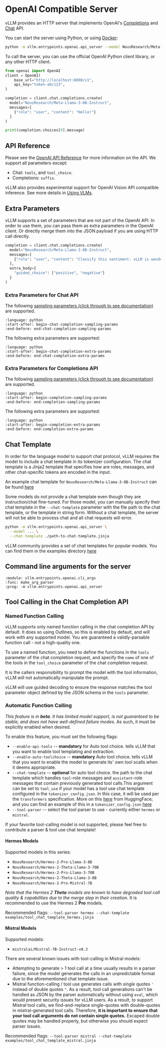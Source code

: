 # OpenAI Compatible Server

vLLM provides an HTTP server that implements OpenAI's [Completions](https://platform.openai.com/docs/api-reference/completions) and [Chat](https://platform.openai.com/docs/api-reference/chat) API.

You can start the server using Python, or using [Docker](deploying_with_docker.rst):
```bash
python -m vllm.entrypoints.openai.api_server --model NousResearch/Meta-Llama-3-8B-Instruct --dtype auto --api-key token-abc123
```

To call the server, you can use the official OpenAI Python client library, or any other HTTP client.
```python
from openai import OpenAI
client = OpenAI(
    base_url="http://localhost:8000/v1",
    api_key="token-abc123",
)

completion = client.chat.completions.create(
  model="NousResearch/Meta-Llama-3-8B-Instruct",
  messages=[
    {"role": "user", "content": "Hello!"}
  ]
)

print(completion.choices[0].message)
```

## API Reference
Please see the [OpenAI API Reference](https://platform.openai.com/docs/api-reference) for more information on the API. We support all parameters except:
- Chat: `tools`, and `tool_choice`.
- Completions: `suffix`.

vLLM also provides experimental support for OpenAI Vision API compatible inference. See more details in [Using VLMs](../models/vlm.rst).

## Extra Parameters
vLLM supports a set of parameters that are not part of the OpenAI API.
In order to use them, you can pass them as extra parameters in the OpenAI client.
Or directly merge them into the JSON payload if you are using HTTP call directly.

```python
completion = client.chat.completions.create(
  model="NousResearch/Meta-Llama-3-8B-Instruct",
  messages=[
    {"role": "user", "content": "Classify this sentiment: vLLM is wonderful!"}
  ],
  extra_body={
    "guided_choice": ["positive", "negative"]
  }
)
```

### Extra Parameters for Chat API
The following [sampling parameters (click through to see documentation)](../dev/sampling_params.rst) are supported.

```{literalinclude} ../../../vllm/entrypoints/openai/protocol.py
:language: python
:start-after: begin-chat-completion-sampling-params
:end-before: end-chat-completion-sampling-params
```

The following extra parameters are supported:

```{literalinclude} ../../../vllm/entrypoints/openai/protocol.py
:language: python
:start-after: begin-chat-completion-extra-params
:end-before: end-chat-completion-extra-params
```

### Extra Parameters for Completions API
The following [sampling parameters (click through to see documentation)](../dev/sampling_params.rst) are supported.

```{literalinclude} ../../../vllm/entrypoints/openai/protocol.py
:language: python
:start-after: begin-completion-sampling-params
:end-before: end-completion-sampling-params
```

The following extra parameters are supported:

```{literalinclude} ../../../vllm/entrypoints/openai/protocol.py
:language: python
:start-after: begin-completion-extra-params
:end-before: end-completion-extra-params
```

## Chat Template

In order for the language model to support chat protocol, vLLM requires the model to include
a chat template in its tokenizer configuration. The chat template is a Jinja2 template that
specifies how are roles, messages, and other chat-specific tokens are encoded in the input.

An example chat template for `NousResearch/Meta-Llama-3-8B-Instruct` can be found [here](https://github.com/meta-llama/llama3?tab=readme-ov-file#instruction-tuned-models)

Some models do not provide a chat template even though they are instruction/chat fine-tuned. For those model,
you can manually specify their chat template in the `--chat-template` parameter with the file path to the chat
template, or the template in string form. Without a chat template, the server will not be able to process chat
and all chat requests will error.

```bash
python -m vllm.entrypoints.openai.api_server \
  --model ... \
  --chat-template ./path-to-chat-template.jinja
```

vLLM community provides a set of chat templates for popular models. You can find them in the examples
directory [here](https://github.com/vllm-project/vllm/tree/main/examples/)

## Command line arguments for the server

```{argparse}
:module: vllm.entrypoints.openai.cli_args
:func: make_arg_parser
:prog: -m vllm.entrypoints.openai.api_server
```
## Tool Calling in the Chat Completion API
### Named Function Calling
vLLM supports only named function calling in the chat completion API by default. It does so using Outlines, so this is 
enabled by default, and will work with any supported model. You are guaranteed a validly-parsable function call - not a 
high-quality one. 

To use a named function, you need to define the functions in the `tools` parameter of the chat completion request, and 
specify the `name` of one of the tools in the `tool_choice` parameter of the chat completion request. 

It is the callers responsibility to prompt the model with the tool information, vLLM will not automatically manipulate the prompt.

vLLM will use guided decoding to ensure the response matches the tool parameter object defined by the JSON schema in the `tools` parameter.


### Automatic Function Calling
_This feature is in **beta**. It has limited model support, is not guaranteed to be stable, and does not have 
well-defined failure modes._ As such, it must be explicitly enabled when desired.

To enable this feature, you must set the following flags:
* `--enable-api-tools` -- **mandatory** for Auto tool choice. tells vLLM that you want to enable tool templating and extraction.
* `--enable-auto-toolchoice` -- **mandatory** Auto tool choice. tells vLLM that you want to enable the model to generate its' own tool scalls when it 
deems appropriate. 
* `--chat-template` -- **optional** for auto tool choice. the path to the chat template which handles `tool`-role messages and `assistant`-role messages 
that contain previously generated tool calls.This argument can be set to `tool_use` if your model has a tool use chat 
template configured in the `tokenizer_config.json`. In this case, it will be used per the `transformers` specification. More on this [here](https://huggingface.co/docs/transformers/en/chat_templating#why-do-some-models-have-multiple-templates)
from HuggingFace; and you can find an example of this in a `tokenizer_config.json` [here]()
* `--tool-parser` -- select the tool parser to use - currently either `hermes` or `mistral`. 

If your favorite tool-calling model is not supported, please feel free to contribute a parser & tool use chat template! 

#### Hermes Models
Supported models in this series:
* `NousResearch/Hermes-2-Pro-Llama-3-8B`
* `NousResearch/Hermes-2-Theta-Llama-3-70B`
* `NousResearch/Hermes-2-Pro-Llama-3-70B`
* `NousResearch/Hermes-2-Theta-Llama-3-8B`
* `NousResearch/Hermes-2-Pro-Mistral-7B`

_Note that the Hermes 2 **Theta** models are known to have degraded tool call quality & capabilities due to the merge 
step in their creation_. It is recommended to use the Hermes 2 **Pro** models. 

Recommended flags: `--tool-parser hermes --chat-template examples/tool_chat_template_hermes.jinja`

#### Mistral Models
Supported models:
* `mistralai/Mistral-7B-Instruct-v0.3`

There are several known issues with tool-calling in Mistral models:
* Attempting to generate > 1 tool call at a time usually results in a parser failure, since the model generates the calls
in an unpredictable format due to the aforementioned chat template issue.
* Mistral function-calling / tool use generates calls with _single_ quotes `'` instead of double quotes `"`. As a 
result, tool call generations can't be handled as JSON by the parser automatically without using `eval`, which would 
present security issues for vLLM users. As a result, to support Mistral tool calls, we find-and-replace single-quotes 
with double-quotes in mistral-generated tool calls. Therefore, **it is important to ensure that your tool call 
arguments do not contain single quotes.** Escaped double quotes may be handled properly, but otherwise you should
expect parser issues. 

Recommended flags: `--tool-parser mistral --chat-template examples/tool_chat_template_mistral.jinja`
